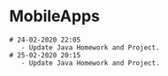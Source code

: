 # MobileApps
    # 24-02-2020 22:05
       - Update Java Homework and Project.
    # 25-02-2020 20:15
       - Update Java Homework and Project.









